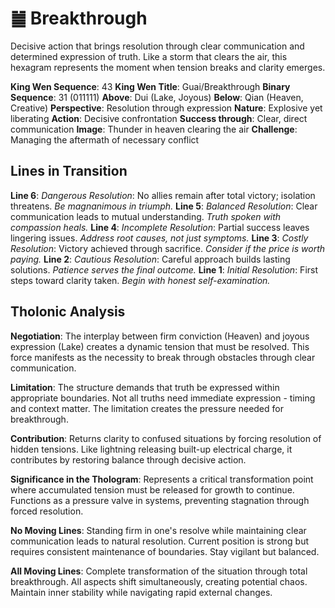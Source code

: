 # ䷪ Breakthrough

Decisive action that brings resolution through clear communication and determined expression of truth. Like a storm that clears the air, this hexagram represents the moment when tension breaks and clarity emerges.


**King Wen Sequence**: 43
**King Wen Title**: Guai/Breakthrough
**Binary Sequence**: 31 (011111)
**Above**: Dui (Lake, Joyous)
**Below**: Qian (Heaven, Creative)
**Perspective**: Resolution through expression
**Nature**: Explosive yet liberating
**Action**: Decisive confrontation
**Success through**: Clear, direct communication
**Image**: Thunder in heaven clearing the air
**Challenge**: Managing the aftermath of necessary conflict

## Lines in Transition
**Line 6**: *Dangerous Resolution*: No allies remain after total victory; isolation threatens. *Be magnanimous in triumph.*
**Line 5**: *Balanced Resolution*: Clear communication leads to mutual understanding. *Truth spoken with compassion heals.*
**Line 4**: *Incomplete Resolution*: Partial success leaves lingering issues. *Address root causes, not just symptoms.*
**Line 3**: *Costly Resolution*: Victory achieved through sacrifice. *Consider if the price is worth paying.*
**Line 2**: *Cautious Resolution*: Careful approach builds lasting solutions. *Patience serves the final outcome.*
**Line 1**: *Initial Resolution*: First steps toward clarity taken. *Begin with honest self-examination.*

## Tholonic Analysis
**Negotiation**: The interplay between firm conviction (Heaven) and joyous expression (Lake) creates a dynamic tension that must be resolved. This force manifests as the necessity to break through obstacles through clear communication.

**Limitation**: The structure demands that truth be expressed within appropriate boundaries. Not all truths need immediate expression - timing and context matter. The limitation creates the pressure needed for breakthrough.

**Contribution**: Returns clarity to confused situations by forcing resolution of hidden tensions. Like lightning releasing built-up electrical charge, it contributes by restoring balance through decisive action.

**Significance in the Thologram**: Represents a critical transformation point where accumulated tension must be released for growth to continue. Functions as a pressure valve in systems, preventing stagnation through forced resolution.

**No Moving Lines**: Standing firm in one's resolve while maintaining clear communication leads to natural resolution. Current position is strong but requires consistent maintenance of boundaries. Stay vigilant but balanced.

**All Moving Lines**: Complete transformation of the situation through total breakthrough. All aspects shift simultaneously, creating potential chaos. Maintain inner stability while navigating rapid external changes.
